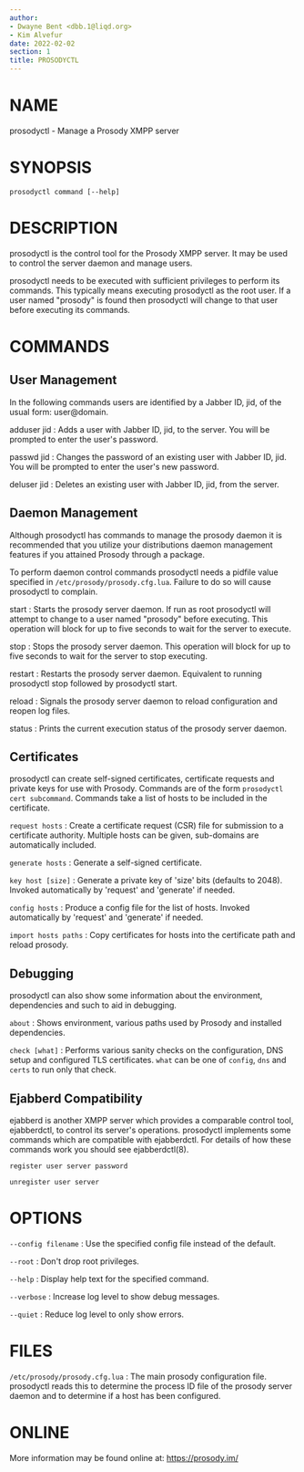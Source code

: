 ```yaml
---
author:
- Dwayne Bent <dbb.1@liqd.org>
- Kim Alvefur
date: 2022-02-02
section: 1
title: PROSODYCTL
---
```


# NAME

prosodyctl - Manage a Prosody XMPP server

# SYNOPSIS

    prosodyctl command [--help]

# DESCRIPTION

prosodyctl is the control tool for the Prosody XMPP server. It may be
used to control the server daemon and manage users.

prosodyctl needs to be executed with sufficient privileges to perform
its commands. This typically means executing prosodyctl as the root
user. If a user named "prosody" is found then prosodyctl will change to
that user before executing its commands.

# COMMANDS

## User Management

In the following commands users are identified by a Jabber ID, jid, of
the usual form: user@domain.

adduser jid
:   Adds a user with Jabber ID, jid, to the server. You will be prompted
    to enter the user's password.

passwd jid
:   Changes the password of an existing user with Jabber ID, jid. You
    will be prompted to enter the user's new password.

deluser jid
:   Deletes an existing user with Jabber ID, jid, from the server.

## Daemon Management

Although prosodyctl has commands to manage the prosody daemon it is
recommended that you utilize your distributions daemon management
features if you attained Prosody through a package.

To perform daemon control commands prosodyctl needs a pidfile value
specified in `/etc/prosody/prosody.cfg.lua`. Failure to do so will cause
prosodyctl to complain.

start
:   Starts the prosody server daemon. If run as root prosodyctl will
    attempt to change to a user named "prosody" before executing. This
    operation will block for up to five seconds to wait for the server
    to execute.

stop
:   Stops the prosody server daemon. This operation will block for up to
    five seconds to wait for the server to stop executing.

restart
:   Restarts the prosody server daemon. Equivalent to running prosodyctl
    stop followed by prosodyctl start.

reload
:   Signals the prosody server daemon to reload configuration and reopen
    log files.

status
:   Prints the current execution status of the prosody server daemon.

## Certificates

prosodyctl can create self-signed certificates, certificate requests and
private keys for use with Prosody. Commands are of the form
`prosodyctl cert subcommand`. Commands take a list of hosts to be
included in the certificate.

`request hosts`
:   Create a certificate request (CSR) file for submission to a
    certificate authority. Multiple hosts can be given, sub-domains are
    automatically included.

`generate hosts`
:   Generate a self-signed certificate.

`key host [size]`
:   Generate a private key of 'size' bits (defaults to 2048). Invoked
    automatically by 'request' and 'generate' if needed.

`config hosts`
:   Produce a config file for the list of hosts. Invoked automatically
    by 'request' and 'generate' if needed.

`import hosts paths`
:   Copy certificates for hosts into the certificate path and reload
    prosody.

## Debugging

prosodyctl can also show some information about the environment,
dependencies and such to aid in debugging.

`about`
:   Shows environment, various paths used by Prosody and installed
    dependencies.

`check [what]`
:   Performs various sanity checks on the configuration, DNS setup and
    configured TLS certificates. `what` can be one of `config`, `dns`
    and `certs` to run only that check.

## Ejabberd Compatibility

ejabberd is another XMPP server which provides a comparable control
tool, ejabberdctl, to control its server's operations. prosodyctl
implements some commands which are compatible with ejabberdctl. For
details of how these commands work you should see ejabberdctl(8).

    register user server password

    unregister user server

# OPTIONS

`--config filename`
:   Use the specified config file instead of the default.

`--root`
:   Don't drop root privileges.

`--help`
:   Display help text for the specified command.

`--verbose`
:   Increase log level to show debug messages.

`--quiet`
:   Reduce log level to only show errors.

# FILES

`/etc/prosody/prosody.cfg.lua`
:   The main prosody configuration file. prosodyctl reads this to
    determine the process ID file of the prosody server daemon and to
    determine if a host has been configured.

# ONLINE

More information may be found online at: <https://prosody.im/>

